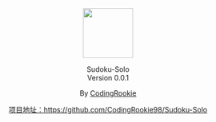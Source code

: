 ﻿<div style="text-align:center">
    <img src=":/svg/svg/Icon.svg" width="100" height="100"/>
</div>

<div style="text-align:center">
    <p>
        <a>Sudoku-Solo</a><br>
        <a>Version 0.0.1</a>
    </p>
    <p>
        By <a href="https://github.com/CodingRookie98">CodingRookie</a>
    </p>
    <p><a href="https://github.com/CodingRookie98/Sudoku-Solo">项目地址：https://github.com/CodingRookie98/Sudoku-Solo</a></p>
</div>



